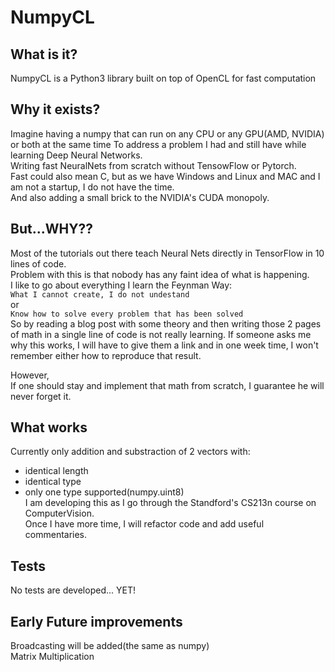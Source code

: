 # NumpyCL
## What is it?
NumpyCL is a Python3 library built on top of OpenCL for fast computation  

## Why it exists?
Imagine having a numpy that can run on any CPU or any GPU(AMD, NVIDIA) or both at the same time
To address a problem I had and still have while learning Deep Neural Networks.  
Writing fast NeuralNets from scratch without TensowFlow or Pytorch.  
Fast could also mean C, but as we have Windows and Linux and MAC and I am not a startup, I do not have the time.  
And also adding a small brick to the NVIDIA's CUDA monopoly.  

## But...WHY??
Most of the tutorials out there teach Neural Nets directly in TensorFlow in 10 lines of code.  
Problem with this is that nobody has any faint idea of what is happening.  
I like to go about everything I learn the Feynman Way:  
  `What I cannot create, I do not undestand`  
  or  
  `Know how to solve every problem that has been solved`  
So by reading a blog post with some theory and then writing those 2 pages of math in a single line of code is not really learning. If someone asks me why this works, I will have to give them a link and in one week time, I won't remember either how to reproduce that result.  

However,  
If one should stay and implement that math from scratch, I guarantee he will never forget it.  

## What works
Currently only addition and substraction of 2 vectors with:  
  - identical length  
  - identical type  
  - only one type supported(numpy.uint8)  
I am developing this as I go through the Standford's CS213n course on ComputerVision.  
Once I have more time, I will refactor code and add useful commentaries.  

## Tests
No tests are developed... YET!  

## Early Future improvements
Broadcasting will be added(the same as numpy)  
Matrix Multiplication

